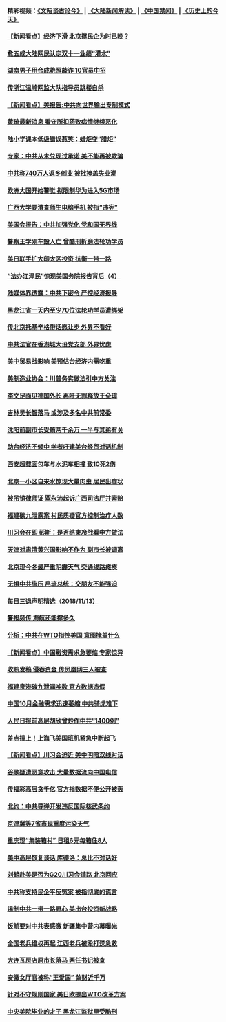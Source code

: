 #### 精彩视频：[《文昭谈古论今》](https://github.com/gfw-breaker/wenzhao/blob/master/README.md?t=11142132) | [《大陆新闻解读》](https://github.com/gfw-breaker/ntdtv-comedy/blob/master/README.md?t=11142132) | [《中国禁闻》](https://github.com/gfw-breaker/ntdtv-news/blob/master/README.md?t=11142132) | [《历史上的今天》](https://github.com/gfw-breaker/today-in-history/blob/master/README.md?t=11142132) 

#### [【新闻看点】经济下滑 北京撑民企为时已晚？](../pages/nsc413/n10851890.md?t=11142132) 

#### [愈五成大陆网民认定双十一业绩“灌水”](../pages/nsc413/n10852086.md?t=11142132) 

#### [湖南男子用合成艳照敲诈 10官员中招](../pages/nsc413/n10852046.md?t=11142132) 

#### [传浙江温岭网监大队指导员跳楼自杀](../pages/nsc413/n10851782.md?t=11142132) 

#### [【新闻看点】美报告:中共向世界输出专制模式](../pages/nsc413/n10852108.md?t=11142132) 

#### [黄琦最新消息 看守所扣药致病情继续恶化](../pages/nsc413/n10851953.md?t=11142132) 

#### [陆小学课本低级错误惹笑：蜡炬变“腊炬”](../pages/nsc413/n10851805.md?t=11142132) 

#### [专家：中共从未兑现过承诺 美不能再被欺骗](../pages/nsc413/n10851988.md?t=11142132) 

#### [中共称740万人返乡创业 被批掩盖失业潮](../pages/nsc413/n10851919.md?t=11142132) 

#### [欧洲大国开始警觉 拟限制华为进入5G市场](../pages/nsc413/n10851814.md?t=11142132) 


#### [广西大学要清查师生电脑手机 被指“违宪”](../pages/nsc413/n10851236.md?t=11142132) 

#### [美国会报告：中共加强党化 党和国无界线](../pages/nsc413/n10851682.md?t=11142132) 

#### [警察王学刚车毁人亡 曾酷刑折磨法轮功学员](../pages/nsc413/n10848999.md?t=11142132) 

#### [美日联手扩大印太区投资 抗衡一带一路](../pages/nsc413/n10851269.md?t=11142132) 

#### [“法办江泽民”惊现美国务院报告背后（4）](../pages/nsc413/n10849803.md?t=11142132) 

#### [陆媒体界透露：中共下密令 严控经济报导](../pages/nsc413/n10851177.md?t=11142132) 

#### [黑龙江省一天内至少70位法轮功学员遭绑架](../pages/nsc413/n10850235.md?t=11142132) 

#### [传北京托基辛格带话愿让步 外界不看好](../pages/nsc413/n10850793.md?t=11142132) 

#### [中共法官在香港城大设党支部 外界忧虑](../pages/nsc413/n10848906.md?t=11142132) 

#### [美中贸易战影响 美预估台经济内需吃重](../pages/nsc413/n10851024.md?t=11142132) 

#### [美制造业协会：川普务实做法引中方关注](../pages/nsc413/n10851022.md?t=11142132) 

#### [李文足面见德国外长 再吁无罪释放王全璋](../pages/nsc413/n10850837.md?t=11142132) 

#### [吉林吴长智落马 或涉及多名中共前常委](../pages/nsc413/n10850562.md?t=11142132) 

#### [沈阳前副市长受贿两千余万 一半与其弟有关](../pages/nsc413/n10850801.md?t=11142132) 

#### [助台经济不倾中 学者吁建美台经贸对话机制](../pages/nsc413/n10850866.md?t=11142132) 

#### [西安超载面包车与水泥车相撞 致10死2伤](../pages/nsc413/n10850157.md?t=11142132) 

#### [北京一小区自来水惊现大量肉虫 居民出症状](../pages/nsc413/n10850057.md?t=11142132) 

#### [被吊销律师证 覃永沛起诉广西司法厅并索赔](../pages/nsc413/n10850550.md?t=11142132) 

#### [福建碳九泄露案 村民质疑官方控制治疗人数](../pages/nsc413/n10850340.md?t=11142132) 

#### [川习会在即 彭斯：是否结束冷战看中方做法](../pages/nsc413/n10849918.md?t=11142132) 

#### [天津对肃清黄兴国影响不作为 副市长被调离](../pages/nsc413/n10849681.md?t=11142132) 

#### [北京现今冬最严重阴霾天气 交通线路瘫痪](../pages/nsc413/n10850185.md?t=11142132) 

#### [无惧中共施压 帛琉总统：交朋友不能强迫](../pages/nsc413/n10850130.md?t=11142132) 

#### [每日三退声明精选（2018/11/13）](../pages/nsc413/n10850187.md?t=11142132) 

#### [警报频传 海航还能撑多久](../pages/nsc413/n10849969.md?t=11142132) 

#### [分析：中共在WTO指控美国 意图掩盖什么](../pages/nsc413/n10849991.md?t=11142132) 

#### [【新闻看点】中国融资需求急萎缩 专家惊异](../pages/nsc413/n10849584.md?t=11142132) 

#### [收贿发稿 侵吞资金 传凤凰网三人被查](../pages/nsc413/n10849788.md?t=11142132) 

#### [福建泉港碳九泄漏吨数 官方数据造假](../pages/nsc413/n10849645.md?t=11142132) 

#### [中国10月金融需求迅速萎缩 中共骑虎难下](../pages/nsc413/n10849474.md?t=11142132) 

#### [人民日报前高层胡欣曾炒作中共“1400例”](../pages/nsc413/n10843826.md?t=11142132) 

#### [差点撞上！上海飞美国班机紧急中断起飞](../pages/nsc413/n10849708.md?t=11142132) 

#### [【新闻看点】川习会迫近 美中明暗双线对话](../pages/nsc413/n10849537.md?t=11142132) 

#### [谷歌疑遭恶意攻击 大量数据流向中国电信](../pages/nsc413/n10849651.md?t=11142132) 

#### [传福彩高层贪千亿 官方指数据不便公开被轰](../pages/nsc413/n10849540.md?t=11142132) 

#### [北约：中共导弹开发违反国际核武条约](../pages/nsc413/n10849551.md?t=11142132) 

#### [京津冀等7省市现重度污染天气](../pages/nsc413/n10849015.md?t=11142132) 

#### [重庆现“集装箱村” 日租6元每箱住8人](../pages/nsc413/n10849496.md?t=11142132) 

#### [美中高层恢复谈话 库德洛：总比不对话好](../pages/nsc413/n10849556.md?t=11142132) 

#### [刘鹤赴美是否为G20川习会铺路 北京回应](../pages/nsc413/n10849419.md?t=11142132) 

#### [中共称支持民企平反冤案 被指彻底的谎言](../pages/nsc413/n10849425.md?t=11142132) 

#### [遏制中共一带一路野心 美出台投资新战略](../pages/nsc413/n10849450.md?t=11142132) 

#### [饭前要对中共表感激 新疆集中营内幕曝光](../pages/nsc413/n10849239.md?t=11142132) 

#### [全国老兵维权再起 江西老兵被殴打送急救](../pages/nsc413/n10849258.md?t=11142132) 

#### [大连瓦房店原市长落马 两任书记被查](../pages/nsc413/n10848445.md?t=11142132) 


#### [安徽女厅官被称“王爱国” 敛财近千万](../pages/nsc413/n10849184.md?t=11142132) 

#### [针对不守规则国家 美日欧提出WTO改革方案](../pages/nsc413/n10848776.md?t=11142132) 

#### [中央美院毕业的才子 黑龙江监狱里受酷刑](../pages/nsc413/n10844944.md?t=11142132) 

